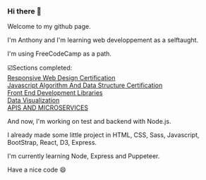 ### Hi there 👋  

Welcome to my github page.  

I'm Anthony and I'm learning web developpement as a selftaught.

I'm using FreeCodeCamp as a path.

☑️Sections completed:   
[Responsive Web Design Certification](https://www.freecodecamp.org/certification/anthovdo/responsive-web-design)  
[Javascript Algorithm And Data Structure Certification](https://www.freecodecamp.org/certification/anthovdo/javascript-algorithms-and-data-structures)  
[Front End Development Libraries](https://www.freecodecamp.org/certification/anthovdo/front-end-libraries)  
[Data Visualization](https://www.freecodecamp.org/certification/anthovdo/data-visualization)  
[APIS AND MICROSERVICES](https://www.freecodecamp.org/certification/anthovdo/apis-and-microservices)

And now, I'm working on test and backend with Node.js.

I already made some little project in HTML, CSS, Sass, Javascript, BootStrap, React, D3, Express.

I'm currently learning Node, Express and Puppeteer.

Have a nice code 😄






